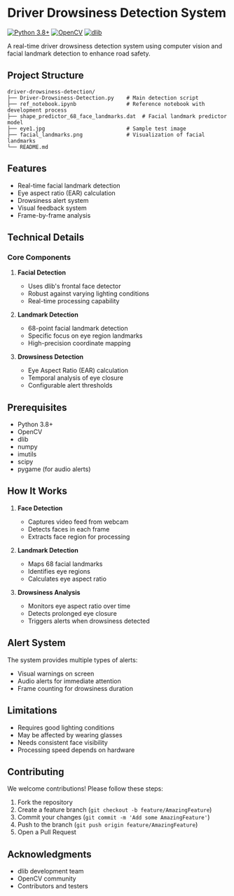 # Driver Drowsiness Detection System

[![Python 3.8+](https://img.shields.io/badge/Python-3.8+-blue.svg)](https://www.python.org/)
[![OpenCV](https://img.shields.io/badge/OpenCV-4.0+-green.svg)](https://opencv.org/)
[![dlib](https://img.shields.io/badge/dlib-Latest-red.svg)](http://dlib.net/)

A real-time driver drowsiness detection system using computer vision and facial landmark detection to enhance road safety.

## Project Structure
```
driver-drowsiness-detection/
├── Driver-Drowsiness-Detection.py    # Main detection script
├── ref_notebook.ipynb                # Reference notebook with development process
├── shape_predictor_68_face_landmarks.dat  # Facial landmark predictor model
├── eye1.jpg                          # Sample test image
├── facial_landmarks.png              # Visualization of facial landmarks
└── README.md
```

## Features

- Real-time facial landmark detection
- Eye aspect ratio (EAR) calculation
- Drowsiness alert system
- Visual feedback system
- Frame-by-frame analysis

## Technical Details

### Core Components

1. **Facial Detection**
   - Uses dlib's frontal face detector
   - Robust against varying lighting conditions
   - Real-time processing capability

2. **Landmark Detection**
   - 68-point facial landmark detection
   - Specific focus on eye region landmarks
   - High-precision coordinate mapping

3. **Drowsiness Detection**
   - Eye Aspect Ratio (EAR) calculation
   - Temporal analysis of eye closure
   - Configurable alert thresholds

## Prerequisites

- Python 3.8+
- OpenCV
- dlib
- numpy
- imutils
- scipy
- pygame (for audio alerts)

## How It Works

1. **Face Detection**
   - Captures video feed from webcam
   - Detects faces in each frame
   - Extracts face region for processing

2. **Landmark Detection**
   - Maps 68 facial landmarks
   - Identifies eye regions
   - Calculates eye aspect ratio

3. **Drowsiness Analysis**
   - Monitors eye aspect ratio over time
   - Detects prolonged eye closure
   - Triggers alerts when drowsiness detected

## Alert System

The system provides multiple types of alerts:
- Visual warnings on screen
- Audio alerts for immediate attention
- Frame counting for drowsiness duration

## Limitations

- Requires good lighting conditions
- May be affected by wearing glasses
- Needs consistent face visibility
- Processing speed depends on hardware

## Contributing

We welcome contributions! Please follow these steps:

1. Fork the repository
2. Create a feature branch (`git checkout -b feature/AmazingFeature`)
3. Commit your changes (`git commit -m 'Add some AmazingFeature'`)
4. Push to the branch (`git push origin feature/AmazingFeature`)
5. Open a Pull Request

## Acknowledgments

- dlib development team
- OpenCV community
- Contributors and testers

